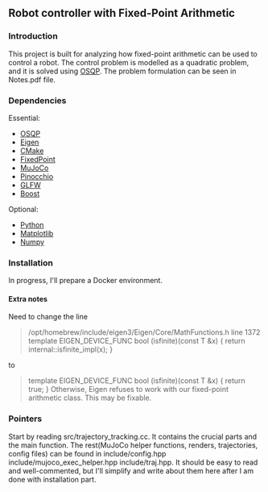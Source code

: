 ## Robot controller with Fixed-Point Arithmetic

### Introduction
This project is built for analyzing how fixed-point arithmetic can be used to control a robot. The control problem is modelled as a quadratic problem, and it is solved using [OSQP](https://osqp.org/). The problem formulation can be seen in Notes.pdf file.

### Dependencies
Essential:
- [OSQP](https://osqp.org/)
- [Eigen](https://eigen.tuxfamily.org/dox/GettingStarted.html)
- [CMake](https://cmake.org/)
- [FixedPoint](https://github.com/alpylmz/FixedPoint)
- [MuJoCo](http://www.mujoco.org/)
- [Pinocchio](https://stack-of-tasks.github.io/pinocchio/)
- [GLFW](https://www.glfw.org/)
- [Boost](https://www.boost.org/)

Optional:
- [Python](https://www.python.org/)
- [Matplotlib](https://matplotlib.org/)
- [Numpy](https://numpy.org/)

### Installation
In progress, I'll prepare a Docker environment.

#### Extra notes
Need to change the line 

> /opt/homebrew/include/eigen3/Eigen/Core/MathFunctions.h line 1372
template<typename T> EIGEN_DEVICE_FUNC bool (isfinite)(const T &x) { return internal::isfinite_impl(x); }

to
> template<typename T> EIGEN_DEVICE_FUNC bool (isfinite)(const T &x) { return true; }
Otherwise, Eigen refuses to work with our fixed-point arithmetic class. This may be fixable.

### Pointers
Start by reading src/trajectory_tracking.cc. It contains the crucial parts and the main function. The rest(MuJoCo helper functions, renders, trajectories, config files) can be found in include/config.hpp include/mujoco_exec_helper.hpp include/traj.hpp. 
It should be easy to read and well-commented, but I'll simplify and write about them here after I am done with installation part.
